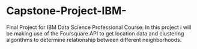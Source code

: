 # Capstone-Project-IBM-
Final Project for IBM Data Science Professional Course. In this project i will be making use of the Foursquare API to get location data and clustering algorithms to determine relationship between different neighborhoods.
